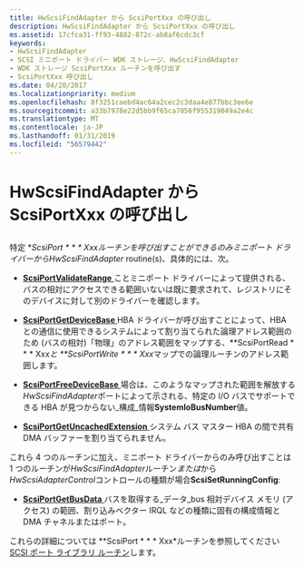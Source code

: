 ```yaml
---
title: HwScsiFindAdapter から ScsiPortXxx の呼び出し
description: HwScsiFindAdapter から ScsiPortXxx の呼び出し
ms.assetid: 17cfca31-ff93-4882-872c-ab8af6cdc3cf
keywords:
- HwScsiFindAdapter
- SCSI ミニポート ドライバー WDK ストレージ、HwScsiFindAdapter
- WDK ストレージ ScsiPortXxx ルーチンを呼び出す
- ScsiPortXxx 呼び出し
ms.date: 04/20/2017
ms.localizationpriority: medium
ms.openlocfilehash: 8f3251caebd4ac64a2cec2c3daa4e877bbc3ee6e
ms.sourcegitcommit: a33b7978e22d5bb9f65ca7056f955319049a2e4c
ms.translationtype: MT
ms.contentlocale: ja-JP
ms.lasthandoff: 01/31/2019
ms.locfileid: "56579442"
---
```

# <a name="calling-scsiportxxx-from-hwscsifindadapter"></a>HwScsiFindAdapter から ScsiPortXxx の呼び出し


## <span id="ddk_calling_scsiportxxx_from_hwscsifindadapter_kg"></span><span id="DDK_CALLING_SCSIPORTXXX_FROM_HWSCSIFINDADAPTER_KG"></span>


特定 **ScsiPort * * * Xxx*ルーチンを呼び出すことができる*のみ*ミニポート ドライバーから*HwScsiFindAdapter* routine(s)、具体的には、次。

-   [**ScsiPortValidateRange** ](https://msdn.microsoft.com/library/windows/hardware/ff564761)ことミニポート ドライバーによって提供される、バスの相対にアクセスできる範囲いないは既に要求されて、レジストリにそのデバイスに対して別のドライバーを確認します。

-   [**ScsiPortGetDeviceBase** ](https://msdn.microsoft.com/library/windows/hardware/ff564629) HBA ドライバーが呼び出すことによって、HBA との通信に使用できるシステムによって割り当てられた論理アドレス範囲のため (バスの相対)「物理」のアドレス範囲をマップする、**ScsiPortRead * * * Xxx*と **ScsiPortWrite * * * Xxx*マップでの論理ルーチンのアドレス範囲します。

-   [**ScsiPortFreeDeviceBase** ](https://msdn.microsoft.com/library/windows/hardware/ff564623)場合は、このようなマップされた範囲を解放する*HwScsiFindAdapter*ポートによって示される、特定の I/O バスでサポートできる HBA が見つからない\_構成\_情報**SystemIoBusNumber**値。

-   [**ScsiPortGetUncachedExtension** ](https://msdn.microsoft.com/library/windows/hardware/ff564639)システム バス マスター HBA の間で共有 DMA バッファーを割り当てられません。

これら 4 つのルーチンに加え、ミニポート ドライバーからのみ呼び出すことは 1 つのルーチンが*HwScsiFindAdapter*ルーチン*または*から*HwScsiAdapterControl*コントロールの種類が場合**ScsiSetRunningConfig**:

-   [**ScsiPortGetBusData** ](https://msdn.microsoft.com/library/windows/hardware/ff564624)バスを取得する\_データ\_bus 相対デバイス メモリ (アクセス) の範囲、割り込みベクター IRQL などの種類に固有の構成情報と DMA チャネルまたはポート。

これらの詳細については **ScsiPort * * * Xxx*ルーチンを参照してください[SCSI ポート ライブラリ ルーチン](https://msdn.microsoft.com/library/windows/hardware/ff565375)します。

 

 




